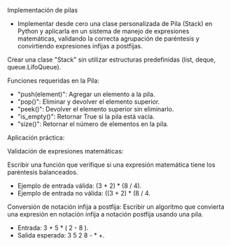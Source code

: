 Implementación de pilas

- Implementar desde cero una clase personalizada de Pila (Stack) en Python y aplicarla en un sistema de manejo de expresiones matemáticas, validando la correcta agrupación de paréntesis y convirtiendo expresiones infijas a postfijas.

Crear una clase "Stack" sin utilizar estructuras predefinidas (list, deque, queue.LifoQueue).


Funciones requeridas en la Pila:

- "push(element)": Agregar un elemento a la pila.
- "pop()": Eliminar y devolver el elemento superior.
- "peek()": Devolver el elemento superior sin eliminarlo.
- "is_empty()": Retornar True si la pila está vacía.
- "size()": Retornar el número de elementos en la pila.

Aplicación práctica:

Validación de expresiones matemáticas:

Escribir una función que verifique si una expresión matemática tiene los paréntesis balanceados.

- Ejemplo de entrada válida: (3 + 2) * (8 / 4).
- Ejemplo de entrada no válida: ((3 + 2) * (8 / 4.

Conversión de notación infija a postfija:
Escribir un algoritmo que convierta una expresión en notación infija a notación postfija usando una pila.
- Entrada: 3 + 5 * ( 2 - 8 ).
- Salida esperada: 3 5 2 8 - * +.
